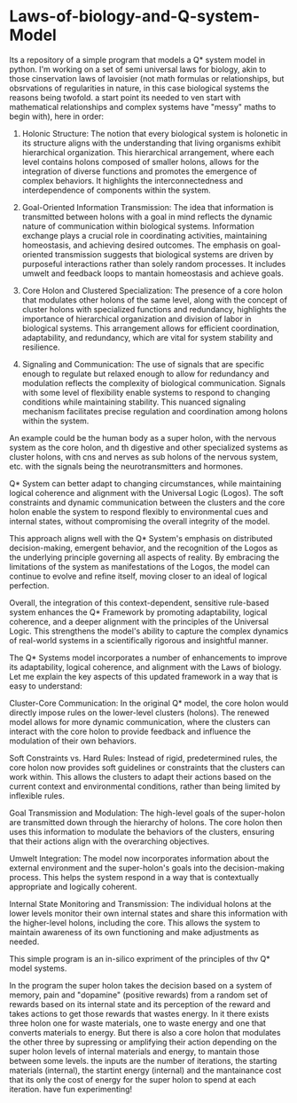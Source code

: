 # Laws-of-biology-and-Q-system-Model
Its a repository of a simple program that models a Q* system model in python.
I'm working on a set of semi universal laws for biology, akin to those cinservation laws of lavoisier (not math formulas or relationships, but obsrvations of regularities in nature, in this case biological systems the reasons being twofold. a start point its needed to ven start with mathematical relationships and complex systems have "messy" maths to begin with), here in order:  

1. Holonic Structure: The notion that every biological system is holonetic in its structure aligns with the understanding that living organisms exhibit hierarchical organization. This hierarchical arrangement, where each level contains holons composed of smaller holons, allows for the integration of diverse functions and promotes the emergence of complex behaviors. It highlights the interconnectedness and interdependence of components within the system.

2. Goal-Oriented Information Transmission: The idea that information is transmitted between holons with a goal in mind reflects the dynamic nature of communication within biological systems. Information exchange plays a crucial role in coordinating activities, maintaining homeostasis, and achieving desired outcomes. The emphasis on goal-oriented transmission suggests that biological systems are driven by purposeful interactions rather than solely random processes. It includes umwelt and feedback loops to mantain homeostasis and achieve goals.

3. Core Holon and Clustered Specialization: The presence of a core holon that modulates other holons of the same level, along with the concept of cluster holons with specialized functions and redundancy, highlights the importance of hierarchical organization and division of labor in biological systems. This arrangement allows for efficient coordination, adaptability, and redundancy, which are vital for system stability and resilience.

4. Signaling and Communication: The use of signals that are specific enough to regulate but relaxed enough to allow for redundancy and modulation reflects the complexity of biological communication. Signals with some level of flexibility enable systems to respond to changing conditions while maintaining stability. This nuanced signaling mechanism facilitates precise regulation and coordination among holons within the system. 

An example could be the human body as a super holon, with the nervous system as the core holon, and th digestive and other specialized systems as cluster holons, with cns and nerves as sub holons of the nervous system, etc. with the signals being the neurotransmitters and hormones.

Q* System can better adapt to changing circumstances, while maintaining logical coherence and alignment with the Universal Logic (Logos). The soft constraints and dynamic communication between the clusters and the core holon enable the system to respond flexibly to environmental cues and internal states, without compromising the overall integrity of the model.

This approach aligns well with the Q* System's emphasis on distributed decision-making, emergent behavior, and the recognition of the Logos as the underlying principle governing all aspects of reality. By embracing the limitations of the system as manifestations of the Logos, the model can continue to evolve and refine itself, moving closer to an ideal of logical perfection.

Overall, the integration of this context-dependent, sensitive rule-based system enhances the Q* Framework by promoting adaptability, logical coherence, and a deeper alignment with the principles of the Universal Logic. This strengthens the model's ability to capture the complex dynamics of real-world systems in a scientifically rigorous and insightful manner.

The Q* Systems model incorporates a number of enhancements to improve its adaptability, logical coherence, and alignment with the Laws of biology. Let me explain the key aspects of this updated framework in a way that is easy to understand:

Cluster-Core Communication: In the original Q* model, the core holon would directly impose rules on the lower-level clusters (holons). The renewed model allows for more dynamic communication, where the clusters can interact with the core holon to provide feedback and influence the modulation of their own behaviors.

Soft Constraints vs. Hard Rules: Instead of rigid, predetermined rules, the core holon now provides soft guidelines or constraints that the clusters can work within. This allows the clusters to adapt their actions based on the current context and environmental conditions, rather than being limited by inflexible rules.

Goal Transmission and Modulation: The high-level goals of the super-holon are transmitted down through the hierarchy of holons. The core holon then uses this information to modulate the behaviors of the clusters, ensuring that their actions align with the overarching objectives.

Umwelt Integration: The model now incorporates information about the external environment and the super-holon's goals into the decision-making process. This helps the system respond in a way that is contextually appropriate and logically coherent.

Internal State Monitoring and Transmission: The individual holons at the lower levels monitor their own internal states and share this information with the higher-level holons, including the core. This allows the system to maintain awareness of its own functioning and make adjustments as needed.

This simple program is an in-silico expriment of the principles of thv Q* model systems.

In the program the super holon takes the decision based on a system of memory, pain and "dopamine" (positive rewards) from a random set of rewards based on its internal state and its perception of the reward and takes actions to get those rewards that wastes energy. In it there exists three holon one for waste materials, one to waste energy and one that converts materials to energy. But there is also a core holon that modulates the other three by supressing or amplifying their action depending on the super holon levels of internal materials and energy, to mantain those between some levels. the inputs are the number of iterations, the starting materials (internal), the startint energy (internal) and the mantainance cost that its only the cost of energy for the super holon to spend at each iteration. have fun experimenting!
